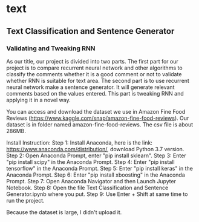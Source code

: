 # text
## Text Classification and Sentence Generator 
### Validating and Tweaking RNN
As our title, our project is divided into two parts.  The first part for our project is to compare recurrent neural network and other algorithms to classify the comments  whether it is a good comment or not to validate whether RNN is suitable for text area.  The second part is to use recurrent neural network make a sentence generator.  It will generate relevant comments based on the values entered.  This part is tweaking RNN and applying it in a novel way.

You can access and download the dataset we use in Amazon Fine Food Reviews (https://www.kaggle.com/snap/amazon-fine-food-reviews).
Our dataset is in folder named amazon-fine-food-reviews. The csv file is about 286MB. 

Install Instruction:
Step 1: Install Anaconda, here is the link: https://www.anaconda.com/distribution/, download Python 3.7 version.
Step 2: Open Anaconda Prompt, enter "pip install sklearn".
Step 3: Enter "pip install scipy" in the Anaconda Prompt.
Step 4: Enter "pip install tensorflow" in the Anaconda Prompt.
Step 5: Enter "pip install keras" in the Anaconda Prompt.
Step 6: Enter "pip install xboosting" in the Anaconda Prompt.
Step 7: Open Anaconda Navigator and then Launch Jupyter Notebook.
Step 8: Open the file Text Classification and Sentence Generator.ipynb where you put.
Step 9: Use Enter + Shift at same time to run the project.

Because the dataset is large, I didn't upload it.
